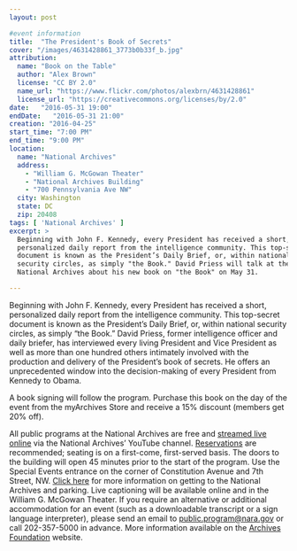 ```yaml
---
layout: post

#event information
title:  "The President's Book of Secrets"
cover: "/images/4631428861_3773b0b33f_b.jpg"
attribution:
  name: "Book on the Table"
  author: "Alex Brown"
  license: "CC BY 2.0"
  name_url: "https://www.flickr.com/photos/alexbrn/4631428861"
  license_url: "https://creativecommons.org/licenses/by/2.0"
date:   "2016-05-31 19:00"
endDate:   "2016-05-31 21:00"
creation: "2016-04-25"
start_time: "7:00 PM"
end_time: "9:00 PM"
location:
  name: "National Archives"
  address:
    - "William G. McGowan Theater"
    - "National Archives Building"
    - "700 Pennsylvania Ave NW"
  city: Washington
  state: DC
  zip: 20408
tags: [ 'National Archives' ]
excerpt: >
  Beginning with John F. Kennedy, every President has received a short,
  personalized daily report from the intelligence community. This top-secret
  document is known as the President’s Daily Brief, or, within national
  security circles, as simply "the Book." David Priess will talk at the
  National Archives about his new book on "the Book" on May 31.

---
```


Beginning with John F. Kennedy, every President has received a short,
personalized daily report from the intelligence community. This top-secret
document is known as the President’s Daily Brief, or, within national security
circles, as simply “the Book.”  David Priess, former intelligence officer and
daily briefer, has interviewed every living President and Vice President as
well as more than one hundred others intimately involved with the production and
delivery of the President’s book of secrets. He offers an unprecedented window
into the decision-making of every President from Kennedy to Obama.

A book signing will follow the program. Purchase this book on the day of the
event from the myArchives Store and receive a 15% discount (members get 20% off).

All public programs at the National Archives are free and
[streamed live online](http://www.youtube.com/user/usnationalarchives)
via the National Archives’ YouTube channel.
[Reservations](https://giving.archivesfoundation.org/publicprograms)
are recommended; seating is on a first-come,
first-served basis. The doors to the building will open 45 minutes
prior to the start of the program. Use the Special Events entrance
on the corner of Constitution Avenue and 7th Street, NW.
[Click here](http://www.archivesfoundation.org/visit/archives-in-dc/parking/)
for more information on getting to the National Archives and parking.
Live captioning will be available online and in the William G. McGowan
Theater. If you require an alternative or additional accommodation
for an event (such as a downloadable transcript or a sign
language interpreter), please send an email to public.program@nara.gov
or call 202-357-5000 in advance. More information available on the
[Archives Foundation](https://www.archivesfoundation.org/event/lincolns-greatest-speech-second-inaugural)
website.
